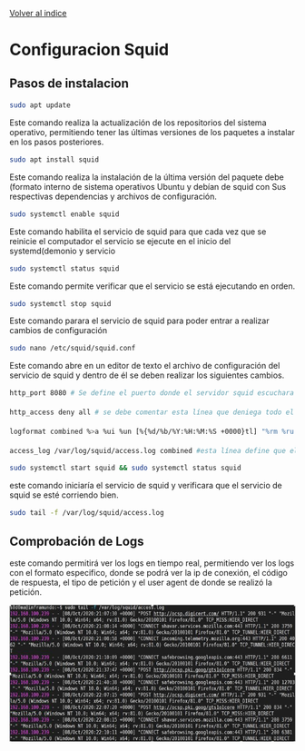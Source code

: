 [Volver al indice](../README.md)

# Configuracion Squid

## Pasos de instalacion

```bash
sudo apt update
```

Este comando realiza la actualización de los repositorios del sistema operativo, permitiendo tener las últimas versiones de los paquetes a instalar en los pasos posteriores.

```bash
sudo apt install squid
```

Este comando realiza la instalación de la última versión del paquete debe (formato interno de sistema operativos Ubuntu y debían de squid con Sus respectivas dependencias y archivos de configuración.

```bash
sudo systemctl enable squid
```

Este comando habilita el servicio de squid para que cada vez que se reinicie el computador el servicio se ejecute en el inicio del systemd(demonio y servicio

```bash
sudo systemctl status squid
```

Este comando permite verificar que el servicio se está ejecutando en orden.

```bash
sudo systemctl stop squid
```

Este comando parara el servicio de squid para poder entrar a realizar cambios de configuración

```bash
sudo nano /etc/squid/squid.conf
```

Este comando abre en un editor de texto el archivo de configuración del servicio de squid y dentro de él se deben realizar los siguientes cambios.

```bash
http_port 8080 # Se define el puerto donde el servidor squid escuchara las conexiones entrantes y luego serán re direccionadas al host destino.

http_access deny all # se debe comentar esta línea que deniega todo el

logformat combined %>a %ui %un [%{%d/%b/%Y:%H:%M:%S +0000}tl] "%rm %ru HTTP/%rv" %Hs %<st "%{Referer}>h" "%{User-Agent}>h" %Ss:%Sh  #Este formato especifico de logs, nos permite capturar más datos de las peticiones realizadas en el servidor un ejemplo seria el tipo de petición y el tipo de user-agent generado.

access_log /var/log/squid/access.log combined #esta línea define que el formato de log anteriormente definido se combine con los logs del access_log en el archivo y ruta definida

```

```bash
sudo systemctl start squid && sudo systemctl status squid
```

este comando iniciaría el servicio de squid y verificara que el servicio de squid se esté corriendo bien.

```bash
sudo tail -f /var/log/squid/access.log
```

## Comprobación de Logs

este comando permitirá ver los logs en tiempo real, permitiendo ver los logs con el formato especifico, donde se podrá ver la ip de conexión, el código de respuesta, el tipo de petición y el user agent de donde se realizó la petición.

![Logs en tiempo real](finalsquid.jpg)
